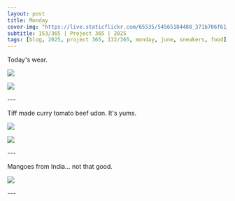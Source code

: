 ```yaml
---
layout: post
title: Monday
cover-img: "https://live.staticflickr.com/65535/54565184488_371b706f61_h.jpg"
subtitle: 153/365 | Project 365 | 2025
tags: [blog, 2025, project 365, 132/365, monday, june, sneakers, food]
---
```

<style>
  .intro-header.big-img {
    background-position:center; 
  }
</style>
Today's wear.
<p class="post-img-wrap">
  <img src="https://live.staticflickr.com/65535/54565184488_371b706f61_h.jpg">
</p>
<p class="post-img-wrap">
  <img src="https://live.staticflickr.com/65535/54564950486_07136071a5_h.jpg">
</p>
---

Tiff made curry tomato beef udon. It's yums.
<p class="post-img-wrap">
  <img src="https://live.staticflickr.com/65535/54565184558_df39694a83_h.jpg">
</p>
<p class="post-img-wrap">
  <img src="https://live.staticflickr.com/65535/54565134774_ecb5e3ad6b_h.jpg">
</p>
---

Mangoes from India... not that good.
<p class="post-img-wrap">
  <img src="https://live.staticflickr.com/65535/54565279700_cb06b0dcde_h.jpg">
</p>
---
